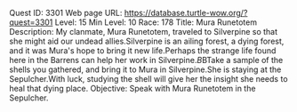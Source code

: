 Quest ID: 3301
Web page URL: https://database.turtle-wow.org/?quest=3301
Level: 15
Min Level: 10
Race: 178
Title: Mura Runetotem
Description: My clanmate, Mura Runetotem, traveled to Silverpine so that she might aid our undead allies.Silverpine is an ailing forest, a dying forest, and it was Mura's hope to bring it new life.Perhaps the strange life found here in the Barrens can help her work in Silverpine.$B$BTake a sample of the shells you gathered, and bring it to Mura in Silverpine.She is staying at the Sepulcher.With luck, studying the shell will give her the insight she needs to heal that dying place.
Objective: Speak with Mura Runetotem in the Sepulcher.
